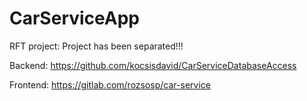 # CarServiceApp
RFT project:
Project has been separated!!!

Backend: https://github.com/kocsisdavid/CarServiceDatabaseAccess

Frontend: https://gitlab.com/rozsosp/car-service

